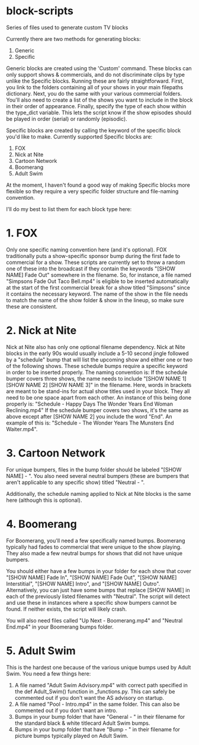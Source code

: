 # block-scripts
Series of files used to generate custom TV blocks

Currently there are two methods for generating blocks:

1. Generic
2. Specific


Generic blocks are created using the 'Custom' command.
These blocks can only support shows & commercials, and do not discriminate clips by
type unlike the Specific blocks. Running these are fairly straightforward. First,
you link to the folders containing all of your shows in your main filepaths
dictionary. Next, you do the same with your various commercial folders.
You'll also need to create a list of the shows you want to include in the 
block in their order of appearance. Finally, specify the type
of each show within the type_dict variable. This lets the script know if
the show episodes should be played in order (serial) or randomly (episodic).

Specific blocks are created by calling the keyword of the specific block you'd like to make.
Currently supported Specific blocks are:
1. FOX
2. Nick at Nite
3. Cartoon Network
4. Boomerang
5. Adult Swim

At the moment, I haven't found a good way of making Specific blocks more flexible so they require a very specific folder structure and file-naming convention. 

I'll do my best to list them for each block type here:
# 1. FOX
Only one specific naming convention here (and it's optional). FOX traditionally puts a show-specific sponsor bump during the first fade to commercial for a show. These scripts are currently set to throw a random one of these into the broadcast if they contain the keywords "[SHOW NAME] Fade Out" somewhere in the filename. So, for instance, a file named "Simpsons Fade Out Taco Bell.mp4" is eligible to be inserted automatically at the start of the first commercial break for a show titled "Simpsons" since it contains the necessary keyword. The name of the show in the file needs to match the name of the show folder & show in the lineup, so make sure these are consistent.

# 2. Nick at Nite
Nick at Nite also has only one optional filename dependency. Nick at Nite blocks in the early 90s would usually include a 5-10 second jingle followed by a "schedule" bump that will list the upcoming show and either one or two of the following shows. These schedule bumps require a specific keyword in order to be inserted properly. The naming convention is:
If the schedule bumper covers three shows, the name needs to include "[SHOW NAME 1] [SHOW NAME 2] [SHOW NAME 3]" in the filename. Here, words in brackets are meant to be stand-ins for actual show titles used in your block. They all need to be one space apart from each other. An instance of this being done properly is: "Schedule - Happy Days The Wonder Years End Woman Reclining.mp4"
If the schedule bumper covers two shows, it's the same as above except after [SHOW NAME 2] you include the word "End". An example of this is: "Schedule - The Wonder Years The Munsters End Waiter.mp4".

# 3. Cartoon Network
For unique bumpers, files in the bump folder should be labeled "[SHOW NAME] - ". You also need several neutral bumpers (these are bumpers that aren't applicable to any specific show) titled "Neutral - ".

Additionally, the schedule naming applied to Nick at Nite blocks is the same here (although this is optional). 
# 4. Boomerang
For Boomerang, you'll need a few specifically named bumps. Boomerang typically had fades to commercial that were unique to the show playing. They also made a few neutral bumps for shows that did not have unique bumpers.

You should either have a few bumps in your folder for each show that cover "[SHOW NAME] Fade In", "[SHOW NAME] Fade Out", "[SHOW NAME] Interstitial", "[SHOW NAME] Intro", and "[SHOW NAME] Outro". Alternatively, you can just have some bumps that replace [SHOW NAME] in each of the previously listed filenames with "Neutral". The script will detect and use these in instances where a specific show bumpers cannot be found. If neither exists, the script will likely crash.

You will also need files called "Up Next - Boomerang.mp4" and "Neutral End.mp4" in your Boomerang bumps folder.
# 5. Adult Swim
This is the hardest one because of the various unique bumps used by Adult Swim. You need a few things here:
1. A file named "Adult Swim Advisory.mp4" with correct path specified in the def Adult_Swim() function in _functions.py. This can safely be commented out if you don't want the AS advisory on startup.
2. A file named "Pool - Intro.mp4" in the same folder. This can also be commented out if you don't want an intro.
3. Bumps in your bump folder that have "General - " in their filename for the standard black & white titlecard Adult Swim bumps.
4. Bumps in your bump folder that have "Bump - " in their filename for picture bumps typically played on Adult Swim.
